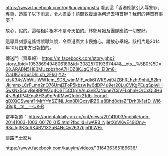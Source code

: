 
https://www.facebook.com/pg/kauyim/posts/
看到這「香港應該引入辱警罪」專頁，透露了以下消息，令人擔憂！請問救援車為何進去特首辦？我們的特首有事麼？

放心，假的。這幅相片根本不是今天拍的。林鄭月娥及團隊應該一切安好。

這專頁刻意造謠或誤導無誤，令香港廣大市民擔心，請放心舉報。該相片是2014年10月由東方日報拍的。

傳送門（齊舉報）
https://m.facebook.com/story.php?story_fbid=1053869494806189&id=308257019367444&__xts__%5B0%5D=68.ARABN5H83MUzpbzhoA7HDZ8KJqQI4pG_El3m8-ZiaUKZgGusDhLch_zFkGjY2-xtsK34sWhWUjWW1em_SD8_wjmMlF_vdk6fWKSwj9JZBhRLhzht9nhii_82lmJkjmmxLCrFLmn2nO76UmjZFoP5kbzw1w6dDP4u9er20LuCVKgPEuqSplwlH5wkNx5cqyBe8RPWZg4OST5CDp1VAIu3v87JNune7CijVFLqhnHOrCxQl3H64-J8qUP4IZna8H3a9pPgRMwQfqlok21db-lcorud-qBXQOSwenf1rMrYrfnSZ1NLJqn8DIQxsvjRZ6_a8Bhd8dtaZFDrh0k1efD_WI639g&__tn__=-UK-R

當年報道：
https://orientaldaily.on.cc/cnt/news/20141003/mobile/odn-20141003-1003_00176_015.html?fbclid=IwAR3_NjIetXnVKwE49iOnv-93cJg3K3dRK4BV1X2qB4NsQv2637bjnl1hWEk


讓路巴士影片

https://www.facebook.com/kauyim/videos/1316436365186636/